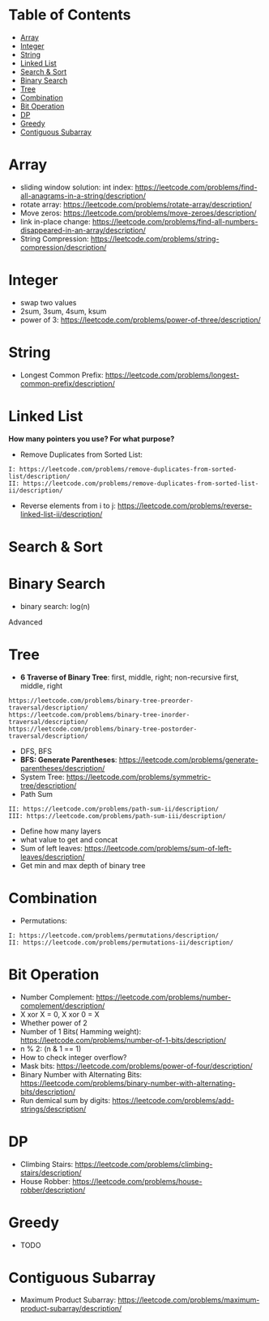 Table of Contents
=================

   * [Array](#array)
   * [Integer](#integer)
   * [String](#string)
   * [Linked List](#linked-list)
   * [Search &amp; Sort](#search--sort)
   * [Binary Search](#binary-search)
   * [Tree](#tree)
   * [Combination](#combination)
   * [Bit Operation](#bit-operation)
   * [DP](#dp)
   * [Greedy](#greedy)
   * [Contiguous Subarray](#contiguous-subarray)

# Array
- sliding window solution: int index: https://leetcode.com/problems/find-all-anagrams-in-a-string/description/
- rotate array: https://leetcode.com/problems/rotate-array/description/
- Move zeros: https://leetcode.com/problems/move-zeroes/description/
- link in-place change: https://leetcode.com/problems/find-all-numbers-disappeared-in-an-array/description/
- String Compression: https://leetcode.com/problems/string-compression/description/

# Integer
- swap two values
- 2sum, 3sum, 4sum, ksum
- power of 3: https://leetcode.com/problems/power-of-three/description/

# String
- Longest Common Prefix: https://leetcode.com/problems/longest-common-prefix/description/

# Linked List
**How many pointers you use? For what purpose?**
- Remove Duplicates from Sorted List:

```
I: https://leetcode.com/problems/remove-duplicates-from-sorted-list/description/
II: https://leetcode.com/problems/remove-duplicates-from-sorted-list-ii/description/
```

- Reverse elements from i to j: https://leetcode.com/problems/reverse-linked-list-ii/description/

# Search & Sort

# Binary Search
- binary search: log(n)

 Advanced
# Tree

- **6 Traverse of Binary Tree**: first, middle, right; non-recursive first, middle, right

```
https://leetcode.com/problems/binary-tree-preorder-traversal/description/
https://leetcode.com/problems/binary-tree-inorder-traversal/description/
https://leetcode.com/problems/binary-tree-postorder-traversal/description/
```
- DFS, BFS
- **BFS: Generate Parentheses**: https://leetcode.com/problems/generate-parentheses/description/
- System Tree: https://leetcode.com/problems/symmetric-tree/description/
- Path Sum
```
II: https://leetcode.com/problems/path-sum-ii/description/
III: https://leetcode.com/problems/path-sum-iii/description/
```

- Define how many layers
- what value to get and concat
- Sum of left leaves: https://leetcode.com/problems/sum-of-left-leaves/description/
- Get min and max depth of binary tree

# Combination
- Permutations:

```
I: https://leetcode.com/problems/permutations/description/
II: https://leetcode.com/problems/permutations-ii/description/
```

# Bit Operation
- Number Complement: https://leetcode.com/problems/number-complement/description/
- X xor X = 0, X xor 0 = X
- Whether power of 2
- Number of 1 Bits( Hamming weight): https://leetcode.com/problems/number-of-1-bits/description/
- n % 2: (n & 1 == 1)
- How to check integer overflow?
- Mask bits: https://leetcode.com/problems/power-of-four/description/
- Binary Number with Alternating Bits: https://leetcode.com/problems/binary-number-with-alternating-bits/description/
- Run demical sum by digits: https://leetcode.com/problems/add-strings/description/

# DP
- Climbing Stairs: https://leetcode.com/problems/climbing-stairs/description/
- House Robber: https://leetcode.com/problems/house-robber/description/

# Greedy
- TODO

# Contiguous Subarray
- Maximum Product Subarray: https://leetcode.com/problems/maximum-product-subarray/description/
